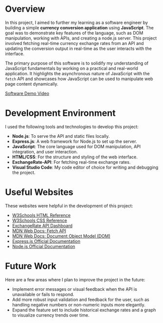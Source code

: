 # Overview

In this project, I aimed to further my learning as a software engineer by building a simple **currency conversion application** using **JavaScript**. The goal was to demonstrate key features of the language, such as DOM manipulation, working with APIs, and creating a node.js server. This project involved fetching real-time currency exchange rates from an API and updating the conversion output in real-time as the user interacts with the interface.

The primary purpose of this software is to solidify my understanding of JavaScript fundamentals by working on a practical and real-world application. It highlights the asynchronous nature of JavaScript with the `fetch` API and showcases how JavaScript can be used to manipulate web page content dynamically.

[Software Demo Video](http://youtube.link.goes.here)

# Development Environment

I used the following tools and technologies to develop this project:

- **Node.js**: To serve the API and static files locally.
- **Express.js**: A web framework for Node.js to set up the server.
- **JavaScript**: The core language used for DOM manipulation, API integration, and user interaction.
- **HTML/CSS**: For the structure and styling of the web interface.
- **ExchangeRate-API**: For fetching real-time exchange rates.
- **Visual Studio Code**: My code editor of choice for writing and debugging the project.

# Useful Websites

These websites were helpful in the development of this project:

- [W3Schools HTML Reference](https://www.w3schools.com/html/)
- [W3Schools CSS Reference](https://www.w3schools.com/css/)
- [ExchangeRate API Dashboard](https://app.exchangerate-api.com/dashboard/confirmed)
- [MDN Web Docs: Fetch API](https://developer.mozilla.org/en-US/docs/Learn/JavaScript/Client-side_web_APIs/Fetching_data)
- [MDN Web Docs: Document Object Model (DOM)](https://developer.mozilla.org/en-US/docs/Web/API/Document_Object_Model/Introduction)
- [Express.js Official Documentation](https://expressjs.com/)
- [Node.js Official Documentation](https://nodejs.org/en)

# Future Work

Here are a few areas where I plan to improve the project in the future:

- Implement error messages or visual feedback when the API is unavailable or fails to respond.
- Add more robust input validation and feedback for the user, such as handling negative numbers or non-numeric inputs more elegantly.
- Expand the feature set to include historical exchange rates and a graph to visualize currency trends over time.
